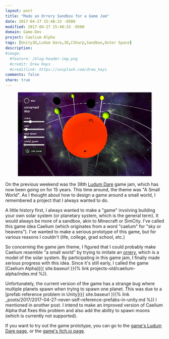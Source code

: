 ```yaml
---
layout: post
title: "Made an Orrery Sandbox for a Game Jam"
date: 2017-04-27 15:48:33 -0500
modified: 2017-04-27 15:48:33 -0500
domain: Game-Dev
project: Caelium Alpha
tags: [Unity3D,Ludum Dare,3D,CSharp,Sandbox,Outer Space]
description: 
#image:
  #feature: /blog-header-img.png
  #credit: Drew Hays
  #creditlink: https://unsplash.com/drew_hays
comments: false
share: true
---
```


<figure>
	<a href="/_images/project-images/caelium-alpha/caeAl_LD_Gameplay.png" target="_blank">
		<img src="/_images/project-images/caelium-alpha/caeAl_LD_Gameplay.png" alt="">
	</a>
</figure>

On the previous weekend was the 38th [Ludum Dare](https://ldjam.com/) game jam, which has now been going on for 15 years. This time around, the theme was "A Small World". As I thought about how to design a game around a small world, I remembered a project that I always wanted to do.

A little history first, I always wanted to make a "game" involving building your own solar system (or planetary system, which is the general term). It would always be more of a sandbox, akin to Minecraft or SimCity. I've called this game idea Caelium (which originates from a word "caelum" for "sky or heavens"). I've wanted to make a serious prototype of this game, but for various reasons I couldn't (life, college, grad school, etc.)

So concerning the game jam theme, I figured that I could probably make Caelium resemble "a small world" by trying to imitate an [orrery](https://www.google.com/search?q=orrery&tbm=isch), which is a model of the solar system. By participating in this game jam, I finally made serious progress with this idea. Since it's still early, I called the game [Caelium Alpha]({{ site.baseurl }}{% link projects-old/caelium-alpha/index.md %}).

Unfortunately, the current version of the game has a strange bug where multiple planets spawn when trying to spawn one planet. This was due to a [prefab reference problem in Unity]({{ site.baseurl }}{% link _posts/2017/2017-04-27-never-self-reference-prefabs-in-unity.md %}) I mentioned in another post. I intend to make an improved version of Caelium Alpha that fixes this problem and also add the ability to spawn moons (which is currently not supported).

If you want to try out the game prototype, you can go to the [game's Ludum Dare page](https://ldjam.com/events/ludum-dare/38/caelium-alpha), or the [game's Itch.io page](https://jishenaz.itch.io/caelium-alpha).
